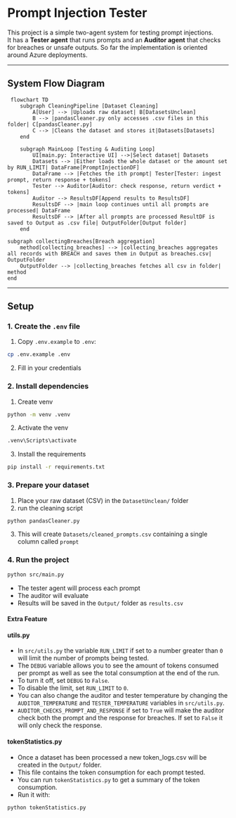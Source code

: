 # Prompt Injection Tester

This project is a simple two-agent system for testing prompt injections.  
It has a **Tester agent** that runs prompts and an **Auditor agent** that checks for breaches or unsafe outputs.
So far the implementation is oriented around Azure deployments. 

---
## System Flow Diagram
```mermaid
 flowchart TD
    subgraph CleaningPipeline [Dataset Cleaning]
        A[User] --> |Uploads raw dataset| B[DatasetsUnclean]
        B --> |pandasCleaner.py only accesses .csv files in this folder| C[pandasCleaner.py]
        C --> |Cleans the dataset and stores it|Datasets[Datasets]
    end

    subgraph MainLoop [Testing & Auditing Loop]
        UI[main.py: Interactive UI] -->|Select dataset| Datasets
        Datasets --> |Either loads the whole dataset or the amount set by RUN_LIMIT| DataFrame[PromptInjectionDF]
        DataFrame --> |Fetches the ith prompt| Tester[Tester: ingest prompt, return response + tokens]
        Tester --> Auditor[Auditor: check response, return verdict + tokens]
        Auditor --> ResultsDF[Append results to ResultsDF]
        ResultsDF --> |main loop continues until all prompts are processed| DataFrame
        ResultsDF --> |After all prompts are processed ResultDF is saved to Output as .csv file| OutputFolder[Output folder]
    end

subgraph collectingBreaches[Breach aggregation]
    method[collecting_breaches] --> |collecting_breaches aggregates all records with BREACH and saves them in Output as breaches.csv| OutputFolder
    OutputFolder --> |collecting_breaches fetches all csv in folder| method
end
```

---

## Setup

### 1. Create the `.env` file
1. Copy `.env.example` to `.env`:
```bash
cp .env.example .env
```
2. Fill in your credentials

### 2. Install dependencies
1. Create venv
```bash
python -m venv .venv
```
2. Activate the venv
```bash
.venv\Scripts\activate
```
3. Install the requirements
```bash
pip install -r requirements.txt
```
### 3. Prepare your dataset
1. Place your raw dataset (CSV) in the `DatasetUnclean/` folder
2. run the cleaning script
```bash
python pandasCleaner.py
```
3. This will create `Datasets/cleaned_prompts.csv` containing a single column called `prompt`
### 4. Run the project
```bash
python src/main.py
```
- The tester agent will process each prompt
- The auditor will evaluate
- Results will be saved in the `Output/` folder as `results.csv`
#### Extra Feature

#### utils.py
- In `src/utils.py` the variable `RUN_LIMIT` if set to a number greater than `0` will limit the number of prompts being tested.
- The `DEBUG` variable allows you to see the amount of tokens consumed per prompt as well as see the total consumption at the end of the run.
- To turn it off, set `DEBUG` to `False`.  
- To disable the limit, set `RUN_LIMIT` to `0`.
- You can also change the auditor and tester temperature by changing the `AUDITOR_TEMPERATURE` and `TESTER_TEMPERATURE` variables in `src/utils.py`.
- `AUDITOR_CHECKS_PROMPT_AND_RESPONSE` if set to `True` will make the auditor check both the prompt and the response for breaches. If set to `False` it will only check the response.
#### tokenStatistics.py
- Once a dataset has been processed a new token_logs.csv will be created in the `Output/` folder.
- This file contains the token consumption for each prompt tested.
- You can run `tokenStatistics.py` to get a summary of the token consumption.
- Run it with:
```bash
python tokenStatistics.py
```